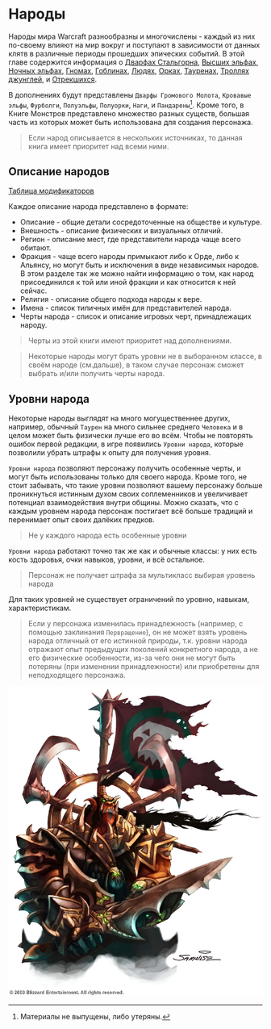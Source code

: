 # Народы

Народы мира Warcraft разнообразны и многочислены - каждый из них по-своему влияют на мир вокруг и поступают в зависимости от данных клятв в различные периоды прошедших эпических событий. В этой главе содержится информация о [Дварфах Стальгорна](dwarfes.md), [Высших эльфах](highelves.md), [Ночных эльфах](nightelves.md), [Гномах](gnomes.md), [Гоблинах](goblins.md), [Людях](humans.md), [Орках](orcs.md), [Тауренах](taurs.md), [Троллях джунглей](trolls.md), и [Отрекшихся](forsaken.md).

В дополнениях будут представлены `Дварфы Громового Молота`, `Кровавые эльфы`, `Фурболги`, `Полуэльфы`, `Полуорки`, `Наги`, и `Пандарены`[^no]. Кроме того, в Книге Монстров представлено множество разных существ, большая часть из которых может быть использована для создания персонажа. 

> Если народ описывается в нескольких источниках, то данная книга имеет приоритет над всеми ними.

## Описание народов

[Таблица модификаторов](../tables/2-1.md)

Каждое описание народа представлено в формате:
* Описание - общие детали сосредоточенные на обществе и культуре.
* Внешность - описание физических и визуальных отличий.
* Регион - описание мест, где представители народа чаще всего обитают.
* Фракция - чаще всего народы примыкают либо к Орде, либо к Альянсу, но могут быть и исключения в виде независимых народов. В этом разделе так же можно найти информацию о том, как народ присоединился к той или иной фракции и как относится к ней сейчас.
* Религия - описание общего подхода народы к вере.
* Имена - список типичных имён для представителей народа.
* Черты народа - список и описание игровых черт, принадлежащих народу. 

> Черты из этой книги имеют приоритет над дополнениями.

> Некоторые народы могут брать уровни не в выборанном классе, в своём народе (см.дальше), в таком случае персонаж сможет выбрать и/или получить черты народа.

## Уровни народа

Некоторые народы выглядят на много могущественнее других, например, обычный `Таурен` на много сильнее среднего `Человека` и в целом может быть физически лучше его во всём. Чтобы не повторять ошибок первой редакции, в игре появились `Уровни народа`, которые позволили убрать штрафы к опыту для получения уровня.

`Уровни народа` позволяют персонажу получить особенные черты, и могут быть использованы только для своего народа. Кроме того, не стоит забывать, что такие уровни позволяют вашему персонажу больше проникнуться истинным духом своих соплеменников и увеличивает потенциал взаимодействия внутри общины. Можно сказать, что с каждым уровнем народа персонаж постигает всё больше традиций и перенимает опыт своих далёких предков.

> Не у каждого народа есть особенные уровни

`Уровни народа` работают точно так же как и обычные классы: у них есть кость здоровья, очки навыков, уровни, и всё остальное.

> Персонаж не получает штрафа за мультикласс выбирая уровень народа

Для таких уровней не существует ограничений по уровню, навыкам, характеристикам.

> Если у персонажа изменилась принадлежность (например, с помощью заклинания `Первращение`), он не может взять уровень народа отличный от его истинной природы, т.к. уровни народа отражают опыт предыдущих поколений конкретного народа, а не его физические особенности, из-за чего они не могут быть потеряны (при изменении принадлежности) или приобретены для неподходящего персонажа.  

![Орк 2003 года выпуска](../images/clips/16-felorc.jpg)

[^no]: Материалы не выпущены, либо утеряны.